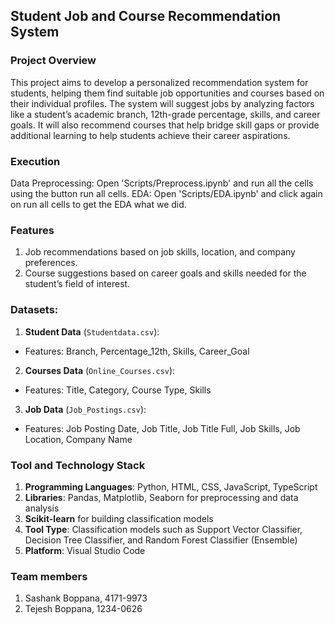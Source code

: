 ## **Student Job and Course Recommendation System**

### Project Overview
This project aims to develop a personalized recommendation system for students, helping them find suitable job opportunities and courses based on their individual profiles. The system will suggest jobs by analyzing factors like a student’s academic branch, 12th-grade percentage, skills, and career goals. It will also recommend courses that help bridge skill gaps or provide additional learning to help students achieve their career aspirations.

### Execution
Data Preprocessing: Open 'Scripts/Preprocess.ipynb' and run all the cells using the button run all cells.
EDA: Open 'Scripts/EDA.ipynb' and click again on run all cells to get the EDA what we did.

### Features
1. Job recommendations based on job skills, location, and company preferences.
2. Course suggestions based on career goals and skills needed for the student’s field of interest.

### Datasets:
1. **Student Data** (`Studentdata.csv`): 
  - Features: Branch, Percentage_12th, Skills, Career_Goal
2. **Courses Data** (`Online_Courses.csv`): 
  - Features: Title, Category, Course Type, Skills
3. **Job Data** (`Job_Postings.csv`): 
  - Features: Job Posting Date, Job Title, Job Title Full, Job Skills, Job Location, Company Name

### **Tool and Technology Stack**
1. **Programming Languages**: Python, HTML, CSS, JavaScript, TypeScript
2. **Libraries**: Pandas, Matplotlib, Seaborn for preprocessing and data analysis
3. **Scikit-learn** for building classification models
4. **Tool Type**: Classification models such as Support Vector Classifier, Decision Tree Classifier, and Random Forest Classifier (Ensemble)
5. **Platform**: Visual Studio Code

### Team members
1. Sashank Boppana, 4171-9973
2. Tejesh Boppana, 1234-0626
